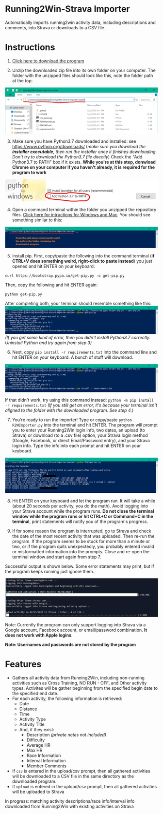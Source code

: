 # Running2Win-Strava Importer
Automatically imports running2win activity data, including descriptions and comments, into Strava or downloads to a CSV file.

# Instructions

1. [Click here to download the program](https://github.com/sfergusond/Running2Win-Strava-Importer/archive/master.zip)

2. Unzip the downloaded zip file into its own folder on your computer. The folder with the unzipped files should look like this, note the folder path at the top:

![step1](https://github.com/sfergusond/imgdump/blob/master/step1.png?raw=true)

3. Make sure you have Python3.7 downloaded and installed: see https://www.python.org/downloads/ (*make sure you download the __installer executable__, then run the installer once it finishes downloading. Don't try to download the Python3.7 file directly*) Check the "Add Python3.7 to PATH" box if it exists. __While you're at this step, donwload Chrome on your computer if you haven't already, it is required for the program to work__

![install](https://github.com/sfergusond/imgdump/blob/master/install.png?raw=true)

4. Open a command terminal within the folder you unzipped the repository files. [Click here for intructions for Windows and Mac](https://www.groovypost.com/howto/open-command-window-terminal-window-specific-folder-windows-mac-linux/). You should see something similar to this:

![step4](https://github.com/sfergusond/imgdump/blob/master/step%203.png?raw=true)

5. Install pip. First, copy/paste the following into the command terminal (__if CTRL+V does something weird, right-click to paste instead__) you just opened and hit ENTER on your keyboard: 
```
curl https://bootstrap.pypa.io/get-pip.py -o get-pip.py
```
Then, copy the following and hit ENTER again:   
```
python get-pip.py
```

After completing both, your terminal should resemble something like this:
![step5](https://github.com/sfergusond/imgdump/blob/master/step5.png?raw=true)
_(If you get some kind of error, then you didn't install Python3.7 correctly. Uninstall Python and try again from step 3)_

6. Next, copy ```pip install -r requirements.txt``` into the command line and hit ENTER on your keyboard. A bunch of stuff will download.

![step6](https://github.com/sfergusond/imgdump/blob/master/step6.png?raw=true)

If that didn't work, try using this command instead: `python -m pip install -r requirements.txt` _(If you still get an error, it's because your terminal isn't aligned to the folder with the downloaded program. See step 4.)_

7. You're ready to run the importer! Type or copy/paste `python R2WImporter.py` into the terminal and hit ENTER. The program will prompt you to enter your Running2Win login info, two dates, an upload (to Strava) or download (to a .csv file) option, your Strava login method (Google, Facebook, or direct Email/Password entry), and your Strava login info. Type the info into each prompt and hit ENTER on your keyboard.

![runtime](https://github.com/sfergusond/imgdump/blob/master/last%20step.png?raw=true)

8. Hit ENTER on your keyboard and let the program run. It will take a while (about 20 seconds per activity, you do the math). Avoid logging into your Strava account while the program runs. __Do not close the terminal window while the program runs or hit CTRL+C or Command+C in the terminal__, print statements will notify you of the program's progress.

9. If for some reason the program is interrupted, go to Strava and check the date of the most recent activity that was uploaded. Then re-run the program. If the program seems to be stuck for more than a minute or two, or if the program quits unexpectedly, you probably entered invalid or misformatted information into the prompts. Close and re-open the terminal window and start again from step 7.

Successful output is shown below. Some error statements may print, but if the program keeps running just ignore them.

![sucess](https://github.com/sfergusond/imgdump/blob/master/success.png?raw=true)

Note: Currently the program can only support logging into Strava via a Google account, Facebook account, or email/password combination. __It does not work with Apple logins__.

__Note: Usernames and passwords are not stored by the program__

# Features

* Gathers all activity data from Running2Win, including non-running activities such as Cross Training, NO RUN - OFF, and Other activity types. Activites will be gather beginning from the specified begin date to the specified end date.
* For each activity, the following information is retrieved:
  - Date
  - Distance
  - Time
  - Activity Type
  - Activity Title
  - And, if they exist:
    - Description _(private notes not included)_
    - Difficulty
    - Average HR
    -  Max HR
    - Race Information
    - Interval Information
    - Member Comments
* If `csv` is entered in the upload/csv prompt, then all gathered activities will be downloaded to a CSV file in the same directory as the downloaded program.
* If `upload` is entered in the upload/csv prompt, then all gathered activities will be uploaded to Strava

In progress: matching activity descriptions/race info/interval info downloaded from Running2Win with existing activities on Strava
